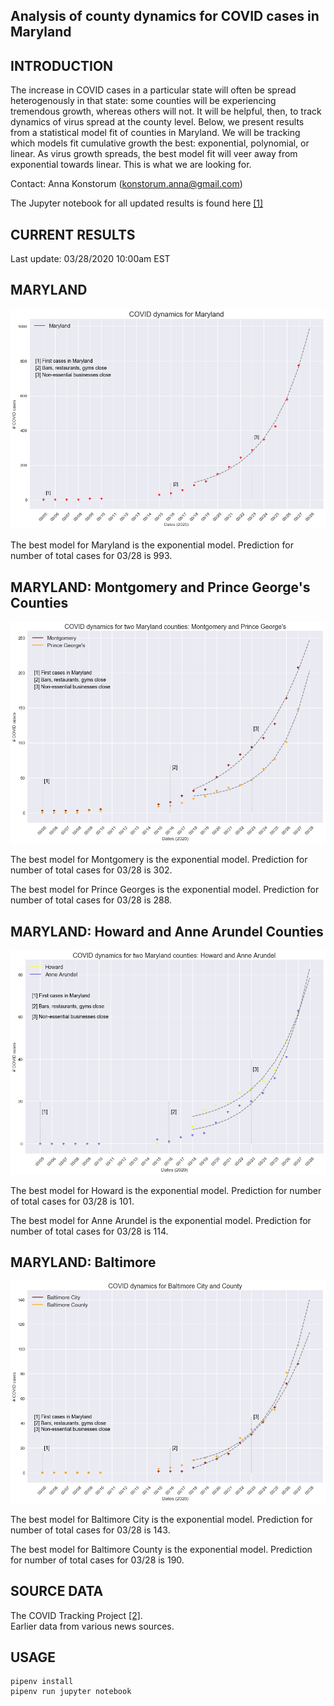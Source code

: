 Analysis of county dynamics for COVID cases in Maryland
------------

INTRODUCTION
------------
The increase in COVID cases in a particular state will often be spread heterogenously in that state: some counties will be experiencing tremendous growth, whereas others will not.  It will be helpful, then, to track dynamics of virus spread at the county level.  Below, we present results from a statistical model fit of counties in Maryland.  We will be tracking which models fit cumulative growth the best: exponential, polynomial, or linear.  As virus growth spreads, the best model fit will veer away from exponential towards linear.  This is what we are looking for.

Contact: Anna Konstorum (konstorum.anna@gmail.com)

The Jupyter notebook for all updated results is found here [[1]](https://github.com/akonstodata/md_county_covid/blob/master/code/MD_COVID_Dynamics.ipynb)

CURRENT RESULTS
------------
Last update: 03/28/2020 10:00am EST

MARYLAND
------------

![](https://github.com/akonstodata/md_county_covid/blob/master/results/MD_COVID_update.png)

The best model for Maryland is the exponential model.  Prediction for number of total cases for 03/28 is 993.

MARYLAND: Montgomery and Prince George's Counties
------------
![](https://github.com/akonstodata/md_county_covid/blob/master/results/MD_COVID_Mont_Prince_update.png)

The best model for Montgomery is the exponential model.  Prediction for number of total cases for 03/28 is 302.  

The best model for Prince Georges is the exponential model.  Prediction for number of total cases for 03/28 is 288.   

MARYLAND: Howard and Anne Arundel Counties
------------
![](https://github.com/akonstodata/md_county_covid/blob/master/results/MD_COVID_Howard_AA_update.png)

The best model for Howard is the exponential model.  Prediction for number of total cases for 03/28 is 101.

The best model for Anne Arundel is the exponential model.  Prediction for number of total cases for 03/28 is 114.

MARYLAND: Baltimore
------------
![](https://github.com/akonstodata/md_county_covid/blob/master/results/MD_COVID_Baltimore_update.png)

The best model for Baltimore City is the exponential model.  Prediction for number of total cases for 03/28 is 143.

The best model for Baltimore County is the exponential model.  Prediction for number of total cases for 03/28 is 190.

SOURCE DATA
------------
The COVID Tracking Project [[2]](https://covidtracking.com/).  
Earlier data from various news sources.


USAGE
------------
```
pipenv install
pipenv run jupyter notebook
```
